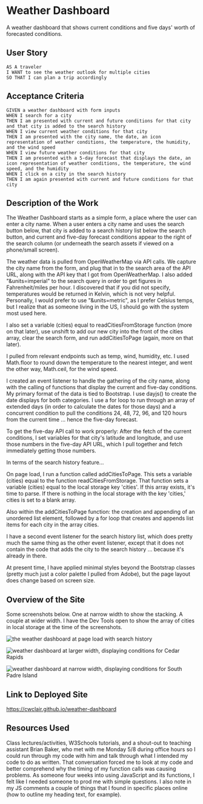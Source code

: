 # Weather Dashboard
A weather dashboard that shows current conditions and five days' worth of forecasted conditions.

## User Story

```
AS A traveler
I WANT to see the weather outlook for multiple cities
SO THAT I can plan a trip accordingly
```

## Acceptance Criteria

```
GIVEN a weather dashboard with form inputs
WHEN I search for a city
THEN I am presented with current and future conditions for that city and that city is added to the search history
WHEN I view current weather conditions for that city
THEN I am presented with the city name, the date, an icon representation of weather conditions, the temperature, the humidity, and the wind speed
WHEN I view future weather conditions for that city
THEN I am presented with a 5-day forecast that displays the date, an icon representation of weather conditions, the temperature, the wind speed, and the humidity
WHEN I click on a city in the search history
THEN I am again presented with current and future conditions for that city
```

## Description of the Work

The Weather Dashboard starts as a simple form, a place where the user can enter a city name. When a user enters a city name and uses the search button below, that city is added to a search history list below the search button, and current and five-day forecast conditions appear to the right of the search column (or underneath the search assets if viewed on a phone/small screen). 

The weather data is pulled from OpenWeatherMap via API calls. We capture the city name from the form, and plug that in to the search area of the API URL, along with the API key that I got from OpenWeatherMap. I also added "&units=imperial" to the search query in order to get figures in Fahrenheit/miles per hour. I discovered that if you did not specify, temperatures would be returned in Kelvin, which is not very helpful. Personally, I would prefer to use "&units=metric", as I prefer Celsius temps, but I realize that as someone living in the US, I should go with the system most used here. 

I also set a variable (cities) equal to readCitiesFromStorage function (more on that later), use unshift to add our new city into the front of the cities array, clear the search form, and run addCitiesToPage (again, more on that later).

I pulled from relevant endpoints such as temp, wind, humidity, etc. I used Math.floor to round down the temperature to the nearest integer, and went the other way, Math.ceil, for the wind speed.

I created an event listener to handle the gathering of the city name, along with the calling of functions that display the current and five-day conditions. My primary format of the data is tied to Bootstrap. I use dayjs() to create the date displays for both categories. I use a for loop to run through an array of extended days (in order to calculate the dates for those days) and a concurrent condition to pull the conditions 24, 48, 72, 96, and 120 hours from the current time ... hence the five-day forecast.

To get the five-day API call to work properly: After the fetch of the current conditions, I set variables for that city's latitude and longitude, and use those numbers in the five-day API URL, which I pull together and fetch immediately getting those numbers.

In terms of the search history feature...

On page load, I run a function called addCitiesToPage. This sets a variable (cities) equal to the function readCitiesFromStorage. That function sets a variable (cities) equal to the local storage key 'cities'. If this array exists, it's time to parse. If there is nothing in the local storage with the key 'cities,' cities is set to a blank array. 

Also within the addCitiesToPage function: the creation and appending of an unordered list element, followed by a for loop that creates and appends list items for each city in the array cities. 

I have a second event listener for the search history list, which does pretty much the same thing as the other event listener, except that it does not contain the code that adds the city to the search history ... because it's already in there.

At present time, I have applied minimal styles beyond the Bootstrap classes (pretty much just a color palette I pulled from Adobe), but the page layout does change based on screen size.

## Overview of the Site

Some screenshots below. One at narrow width to show the stacking. A couple at wider width. I have the Dev Tools open to show the array of cities in local storage at the time of the screenshots.

![the weather dashboard at page load with search history](assets/screenshots/starting-screen-with-search-history.png)

![weather dashboard at larger width, displaying conditions for Cedar Rapids](assets/screenshots/cedar-rapids-full-screen.png)

![weather dashboard at narrow width, displaying conditions for South Padre Island](assets/screenshots/spi-narrow.png)
## Link to Deployed Site

https://cwclair.github.io/weather-dashboard

## Resources Used

Class lectures/activities, W3Schools tutorials, and a shout-out to teaching assistant Brian Baker, who met with me Monday 5/8 during office hours so I could run through my code with him and talk through what I intended my code to do as written. That conversation forced me to look at my code and better comprehend why the timing of my function calls was causing problems. As someone four weeks into using JavaScript and its functions, I felt like I needed someone to prod me with simple questions. I also note in my JS comments a couple of things that I found in specific places online (how to outline my heading text, for example).